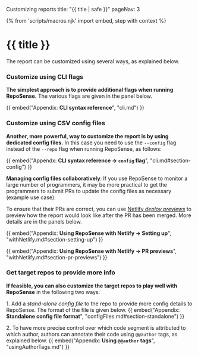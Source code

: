 <variable name="title">Customizing reports</variable>
<frontmatter>
  title: "{{ title | safe }}"
  pageNav: 3
</frontmatter>

{% from 'scripts/macros.njk' import embed, step with context %}

<h1 class="display-4"><md>{{ title }}</md></h1>

<div class="lead">

The report can be customized using several ways, as explained below.
</div>

<!-- ------------------------------------------------------------------------------------------------------ -->

### Customize using CLI flags

**The simplest approach is to provide additional flags when running RepoSense.** The various flags are given in the panel below.

  {{ embed("Appendix: **CLI syntax reference**", "cli.md") }}

<!-- ------------------------------------------------------------------------------------------------------ -->

### Customize using CSV config files

**Another, more powerful, way to customize the report is by using dedicated config files.** In this case you need to use the `--config` flag instead of the `--repo` flag when running RepoSense, as follows:

  {{ embed("Appendx: **CLI syntax reference → `config` flag**", "cli.md#section-config") }}

<box type="tip" seamless>

**Managing config files collaboratively**: If you use RepoSense to monitor a large number of programmers, it may be more practical to get the programmers to submit PRs to update the config files as necessary (<tooltip content="a coder realizes some of her code is missing from the report because she used multiple git usernames, and wants to add the additional usernames to the config file">example use case</tooltip>).

To ensure that their PRs are correct, you can use [Netlify _deploy previews_](https://www.netlify.com/blog/2016/07/20/introducing-deploy-previews-in-netlify/) to preview how the report would look like after the PR has been merged. More details are in the panels below.

  {{ embed("Appendix: **Using RepoSense with Netlify → Setting up**", "withNetlify.md#section-setting-up") }}

  {{ embed("Appendix: **Using RepoSense with Netlify → PR previews**", "withNetlify.md#section-pr-previews") }}

</box>

<!-- ------------------------------------------------------------------------------------------------------ -->

### Get target repos to provide more info
**If feasible, you can also customize the target repos to play well with RepoSense** in the following two ways:

1\. Add a _stand-alone config file_ to the repo to provide more config details to RepoSense. The format of the file is given below.
  {{ embed("Appendix: **Standalone config file format**", "configFiles.md#section-standalone") }}

2\. To have more precise control over which code segment is attributed to which author, authors can annotate their code using `@@author` tags, as explained below.
  {{ embed("Appendix: **Using `@@author` tags**", "usingAuthorTags.md") }}
